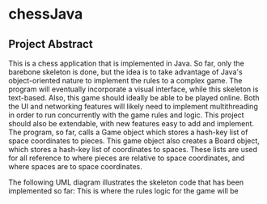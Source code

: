 # chessJava
## Project Abstract

This is a chess application that is implemented in Java. So far, only the barebone skeleton is done, but the idea is to 
take advantage of Java's object-oriented nature to implement the rules to a complex game. The program will eventually incorporate a visual interface, while this skeleton is text-based. Also, this game should ideally be able to be played online. Both the UI and networking features will likely need to implement multithreading in order to run concurrently with the game rules and logic. This project should also be extendable, with new features easy to add and implement. The program, so far, calls a Game object which stores a hash-key list of space coordinates to pieces. This game object also creates a Board object, which stores a hash-key list of coordinates to spaces. These lists are used for all reference to where pieces are relative to space coordinates, and where spaces are to space coordinates. 

The following UML diagram illustrates the skeleton code that has been implemented so far: This is where the rules logic for the game will be


